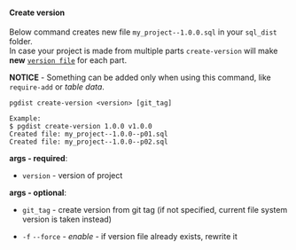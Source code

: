 #### Create version

Below command creates new file `my_project--1.0.0.sql` in your `sql_dist` folder.  
In case your project is made from multiple parts `create-version` will make **new** [`version file`](../../project_files/version.md) for each part.

**NOTICE** - Something can be added only when using this command, like `require-add` or *table data*.

```
pgdist create-version <version> [git_tag]

Example:
$ pgdist create-version 1.0.0 v1.0.0
Created file: my_project--1.0.0--p01.sql
Created file: my_project--1.0.0--p02.sql
```

**args - required**:

- `version` - version of project

**args - optional**:

- `git_tag` - create version from git tag (if not specified, current file system version is taken instead)

- `-f` `--force` - *enable* - if version file already exists, rewrite it

